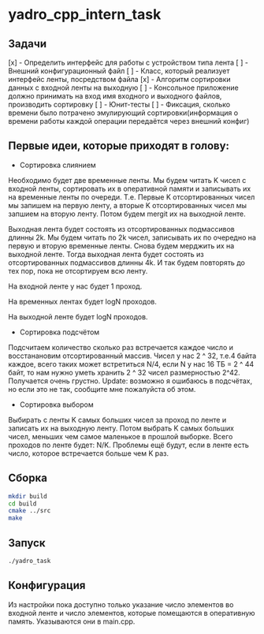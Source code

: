 # yadro_cpp_intern_task

## Задачи
[x] - Определить интерфейс для работы с устройством типа лента
[ ] - Внешний конфигурационный файл
[ ] - Класс, который реализует интерфейс ленты, посредством файла
[x] - Алгоритм сортировки данных с входной ленты на выходную
[ ] - Консольное приложение должно принимать на вход имя входного и выходного файлов, производить сортировку
[ ] - Юнит-тесты
[ ] - Фиксация, сколько времени было потрачено эмулирующий сортировки(информация о времени работы каждой операции передаётся через внешний конфиг)


## Первые идеи, которые приходят в голову:


- Сортировка слиянием

Необходимо будет две временные ленты. Мы будем читать K чисел с входной ленты, сортировать их в оперативной памяти
и записывать их на временные ленты по очереди. Т.е. Первые K отсортированных чисел мы запишем на первую ленту,
а вторые K отсортированных чисел мы запшием на вторую ленту. Потом будем mergit их на выходной ленте.

Выходная лента будет состоять из отсортированных подмассивов длинны 2k. Мы будем читать по 2k чисел, записывать их
по очередно на первую и вторую временные ленты. Снова будем мерджить их на выходной ленте. Тогда выходная лента будет
состоять из отсортированных подмассивов длинны 4k. И так будем повторять до тех пор, пока не отсортируем всю ленту.

На входной ленте у нас будет 1 проход.

На временных лентах будет logN проходов.

На выходной ленте будет logN проходов.

- Сортировка подсчётом

Подсчитаем количество сколько раз встречается каждое число и восстанановим отсортированный массив. Чисел у нас 2 ^ 32,
т.е.4 байта каждое, всего таких может встретиться N/4, если N у нас 16 ТБ = 2 ^ 44 байт, то нам нужно уметь хранить 2 ^ 32 чисел
размерностью 2^42. Получается очень грустно.
Update: возможно я ошибаюсь в подсчётах, но если это не так, сообщите мне пожалуйста об этом.

- Сортировка выбором

Выбирать с ленты K самых больших чисел за проход по ленте и записать их на выходную ленту. Потом выбрать K самых больших чисел, 
меньших чем самое маленькое в прошлой выборке. Всего проходов по ленте будет: N/K. Проблемы ещё будут, если в ленте есть число,
которое встречается больше чем K раз.

## Сборка

``` bash
mkdir build
cd build
cmake ../src
make
```

## Запуск

``` bash
./yadro_task
```

## Конфигурация

Из настройки пока доступно только указание число элементов во входной ленте и число элементов, которые помещаются в оперативную память. Указываются они в main.cpp.



